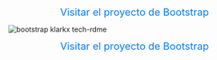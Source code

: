 <p align="center">
  <a href="http://bootstrap.klarkx.tech" style="text-decoration:none;color:#007bff;font-size:20px;" target="_blank">
    Visitar el proyecto de Bootstrap
  </a>
</p>

![bootstrap klarkx tech-rdme](https://github.com/user-attachments/assets/9e2ba950-74da-402d-bbb9-fd7dbebb5f7f)

<p align="center">
  <a href="http://bootstrap.klarkx.tech" style="text-decoration:none;color:#007bff;font-size:20px;" target="_blank">
    Visitar el proyecto de Bootstrap
  </a>
</p>
